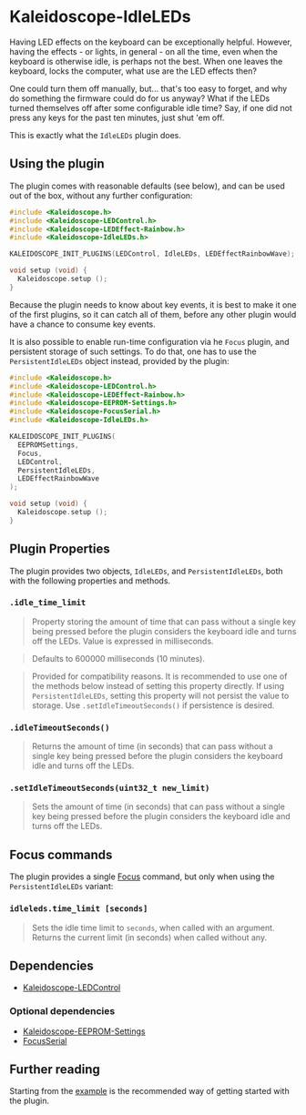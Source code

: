 # Kaleidoscope-IdleLEDs

Having LED effects on the keyboard can be exceptionally helpful. However, having
the effects - or lights, in general - on all the time, even when the keyboard is
otherwise idle, is perhaps not the best. When one leaves the keyboard, locks the
computer, what use are the LED effects then?

One could turn them off manually, but... that's too easy to forget, and why do
something the firmware could do for us anyway? What if the LEDs turned
themselves off after some configurable idle time? Say, if one did not press any
keys for the past ten minutes, just shut 'em off.

This is exactly what the `IdleLEDs` plugin does.

## Using the plugin

The plugin comes with reasonable defaults (see below), and can be used out of
the box, without any further configuration:

```c++
#include <Kaleidoscope.h>
#include <Kaleidoscope-LEDControl.h>
#include <Kaleidoscope-LEDEffect-Rainbow.h>
#include <Kaleidoscope-IdleLEDs.h>

KALEIDOSCOPE_INIT_PLUGINS(LEDControl, IdleLEDs, LEDEffectRainbowWave);

void setup (void) {
  Kaleidoscope.setup ();
}
```

Because the plugin needs to know about key events, it is best to make it one of
the first plugins, so it can catch all of them, before any other plugin would
have a chance to consume key events.

It is also possible to enable run-time configuration via he `Focus` plugin, and
persistent storage of such settings. To do that, one has to use the
`PersistentIdleLEDs` object instead, provided by the plugin:

```c++
#include <Kaleidoscope.h>
#include <Kaleidoscope-LEDControl.h>
#include <Kaleidoscope-LEDEffect-Rainbow.h>
#include <Kaleidoscope-EEPROM-Settings.h>
#include <Kaleidoscope-FocusSerial.h>
#include <Kaleidoscope-IdleLEDs.h>

KALEIDOSCOPE_INIT_PLUGINS(
  EEPROMSettings,
  Focus,
  LEDControl,
  PersistentIdleLEDs,
  LEDEffectRainbowWave
);

void setup (void) {
  Kaleidoscope.setup ();
}
```

## Plugin Properties

The plugin provides two objects, `IdleLEDs`, and `PersistentIdleLEDs`, both with
the following properties and methods.

### `.idle_time_limit`

> Property storing the amount of time that can pass without a single key being
> pressed before the plugin considers the keyboard idle and turns off the LEDs.
> Value is expressed in milliseconds.

> Defaults to 600000 milliseconds (10 minutes).

> Provided for compatibility reasons. It is recommended to use one of the
> methods below instead of setting this property directly. If using
> `PersistentIdleLEDs`, setting this property will not persist the value to
> storage. Use `.setIdleTimeoutSeconds()` if persistence is desired.

### `.idleTimeoutSeconds()`

> Returns the amount of time (in seconds) that can pass without a single key
> being pressed before the plugin considers the keyboard idle and turns off the
> LEDs.

### `.setIdleTimeoutSeconds(uint32_t new_limit)`

> Sets the amount of time (in seconds) that can pass without a single key being
> pressed before the plugin considers the keyboard idle and turns off the LEDs.

## Focus commands

The plugin provides a single [Focus][FocusSerial] command, but only when using
the `PersistentIdleLEDs` variant:

 [FocusSerial]: FocusSerial.md

### `idleleds.time_limit [seconds]`

> Sets the idle time limit to `seconds`, when called with an argument. Returns
> the current limit (in seconds) when called without any.

## Dependencies

* [Kaleidoscope-LEDControl](LEDControl.md)

### Optional dependencies

* [Kaleidoscope-EEPROM-Settings](EEPROM-Settings.md)
* [FocusSerial](FocusSerial.md)

## Further reading

Starting from the [example][plugin:example] is the recommended way of getting
started with the plugin.

 [plugin:example]: ../../examples/LEDs/IdleLEDs/IdleLEDs.ino
